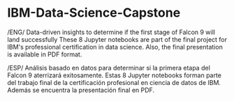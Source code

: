 # IBM-Data-Science-Capstone
/ENG/
Data-driven insights to determine if the first stage of Falcon 9 will land successfully
These 8 Jupyter notebooks are part of the final project for IBM's professional certification in data science.
Also, the final presentation is available in PDF format.

/ESP/
Análisis basado en datos para determinar si la primera etapa del Falcon 9 aterrizará exitosamente.
Estas 8 Jupyter notebooks forman parte del trabajo final de la certificación profesional en ciencia de datos de IBM.
Además se encuentra la presentación final en PDF.
